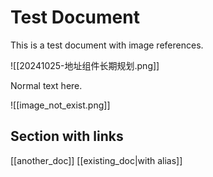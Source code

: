 # Test Document

This is a test document with image references.

![[20241025-地址组件长期规划.png]]

Normal text here.

![[image_not_exist.png]]

## Section with links
[[another_doc]]
[[existing_doc|with alias]] 